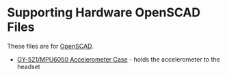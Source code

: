 # Supporting Hardware OpenSCAD Files

These files are for [OpenSCAD](https://openscad.org).

* [GY-521/MPU6050 Accelerometer Case](gy521_box.md) - holds the accelerometer to the headset
